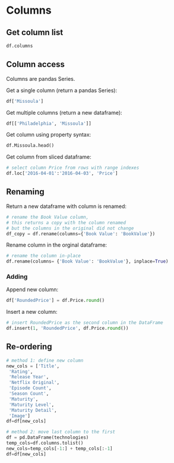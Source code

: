 # Columns

## Get column list
```py
df.columns
```

## Column access

Columns are pandas Series.

Get a single column (return a pandas Series):
```py
df['Missoula']
```

Get multiple columns (return a new dataframe):
```py
df[['Philadelphia', 'Missoula']]
```

Get column using property syntax:
```py
df.Missoula.head()
```

Get column from sliced dataframe:
```py
# select column Price from rows with range indexes
df.loc['2016-04-01':'2016-04-03', 'Price']
```

## Renaming

Return a new dataframe with column is renamed:
```py
# rename the Book Value column,
# this returns a copy with the column renamed
# but the columns in the original did not change
df_copy = df.rename(columns={'Book Value': 'BookValue'})
```

Rename column in the orginal dataframe:
```py
# rename the column in-place
df.rename(columns= {'Book Value': 'BookValue'}, inplace=True)
```

### Adding

Append new column:
```py
df['RoundedPrice'] = df.Price.round()
```

Insert a new column:
```py
# insert RoundedPrice as the second column in the DataFrame
df.insert(1, 'RoundedPrice', df.Price.round())
```

## Re-ordering

```py
# method 1: define new column
new_cols = ['Title',
 'Rating',
 'Release Year',
 'Netflix Original',
 'Episode Count',
 'Season Count',
 'Maturity',
 'Maturity Level',
 'Maturity Detail',
 'Image']
df=df[new_cols]

# method 2: move last column to the first
df = pd.DataFrame(technologies)
temp_cols=df.columns.tolist()
new_cols=temp_cols[-1:] + temp_cols[:-1]
df=df[new_cols]
```
